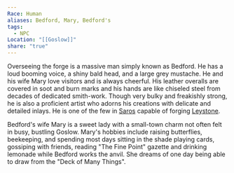 ```yaml
---
Race: Human
aliases: Bedford, Mary, Bedford's
tags:
  - NPC
Location: "[[Goslow]]"
share: "true"
---
```


Overseeing the forge is a massive man simply known as Bedford. He has a loud booming voice, a shiny bald head, and a large grey mustache. He and his wife Mary love visitors and is always cheerful. His leather overalls are covered in soot and burn marks and his hands are like chiseled steel from decades of dedicated smith-work. Though very bulky and freakishly strong, he is also a proficient artist who adorns his creations with delicate and detailed inlays. He is one of the few in [Saros](../../../../History%20&%20Lore/A%20Brief%20Saros%20History.md) capable of forging [Leystone](../../../../History%20&%20Lore/Legends/Leystone.md).

Bedford's wife Mary is a sweet lady with a small-town charm not often felt in busy, bustling Goslow. Mary's hobbies include raising butterflies, beekeeping, and spending most days sitting in the shade playing cards, gossiping with friends, reading "The Fine Point" gazette and drinking lemonade while Bedford works the anvil. She dreams of one day being able to draw from the "Deck of Many Things".

